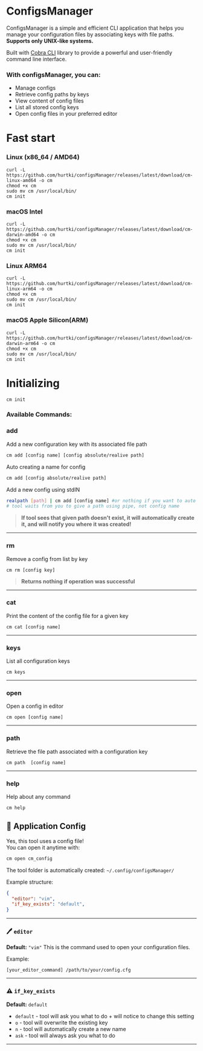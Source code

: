 # ConfigsManager
ConfigsManager is a simple and efficient CLI application that helps you 
manage your configuration files by associating keys with file paths.
**Supports only UNIX-like systems.**

Built with [Cobra CLI](https://github.com/spf13/cobra) library to provide a powerful and user-friendly command line interface.

### With configsManager, you can:
- Manage configs 
- Retrieve config paths by keys
- View content of config files
- List all stored config keys
- Open config files in your preferred editor

# Fast start 
### Linux (x86_64 / AMD64)
```
curl -L https://github.com/hurtki/configsManager/releases/latest/download/cm-linux-amd64 -o cm
chmod +x cm
sudo mv cm /usr/local/bin/
cm init
```

### macOS Intel 
```
curl -L https://github.com/hurtki/configsManager/releases/latest/download/cm-darwin-amd64 -o cm
chmod +x cm
sudo mv cm /usr/local/bin/
cm init
```

### Linux ARM64
```
curl -L https://github.com/hurtki/configsManager/releases/latest/download/cm-linux-arm64 -o cm
chmod +x cm
sudo mv cm /usr/local/bin/
cm init
```

### macOS Apple Silicon(ARM)
```
curl -L https://github.com/hurtki/configsManager/releases/latest/download/cm-darwin-arm64 -o cm
chmod +x cm
sudo mv cm /usr/local/bin/
cm init
```

# Initializing 
`cm init`

### Available Commands:
  ### add
  Add a new configuration key with its associated file path
  ```sh
  cm add [config name] [config absolute/realive path]
  ```
  Auto creating a name for config
  ```sh
  cm add [config absolute/realive path]
  ```
  Add a new config using stdIN
  ```sh
  realpath [path] | cm add [config name] #or nothing if you want to auto create a name for config
  # tool waits from you to give a path using pipe, not config name
  ```
  > **If tool sees that given path doesn't exist, it will automatically create it, and will notify you where it was created!**
  ---
  ### rm
  Remove a config from list by key
  ```
  cm rm [config key]
  ```
  > **Returns nothing if operation was successful**
  ---
  ### cat
  Print the content of the config file for a given key
  ```
  cm cat [config name]
  ```
  ---
  ### keys
  List all configuration keys
  ```
  cm keys
  ```
  --- 
  ### open
  Open a config in editor
  ```
  cm open [config name]
  ```
  --- 
  ### path
  Retrieve the file path associated with a configuration key
  ```
  cm path  [config name]
  ```
  --- 
  ### help
  Help about any command
  ```
  cm help
  ```

## 🔧 Application Config

Yes, this tool uses a config file!  
You can open it anytime with:

```bash
cm open cm_config
````

The tool folder is automatically created:
`~/.config/configsManager/`

Example structure:

```json
{
  "editor": "vim",
  "if_key_exists": "default",
}
```

---

### 🖊️ `editor`

**Default:** `"vim"`
This is the command used to open your configuration files.

Example:

```bash
[your_editor_command] /path/to/your/config.cfg
```

---

### ⚠️ `if_key_exists`

**Default:** `default`

* `default` - tool will ask you what to do + will notice to change this setting
* `o` - tool will overwrite the existing key
* `n` - tool will automatically create a new name
* `ask` - tool will always ask you what to do

---



